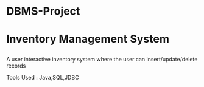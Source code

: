 # DBMS-Project
# Inventory Management System <p>
A user interactive inventory system where the user can  insert/update/delete records <p>
Tools Used : Java,SQL,JDBC
